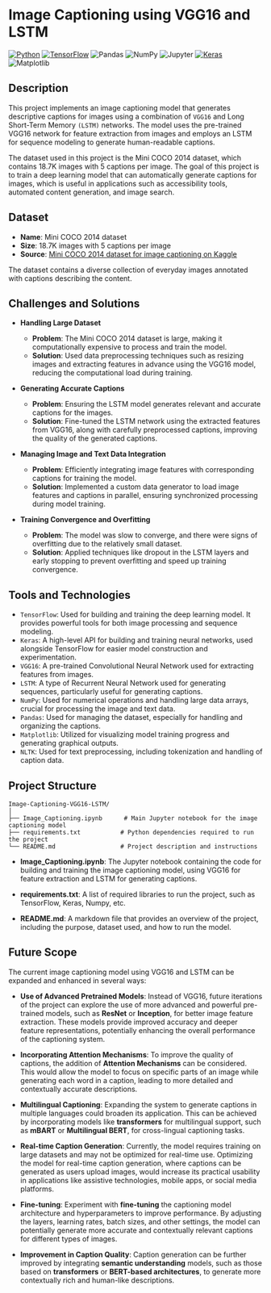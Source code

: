 # Image Captioning using VGG16 and LSTM
[![Python](https://img.shields.io/badge/-Python-3776AB?logo=python&logoColor=white)](https://www.python.org/)
[![TensorFlow](https://img.shields.io/badge/-TensorFlow-FF6F00?logo=tensorflow&logoColor=white)](https://www.tensorflow.org/)
![Pandas](https://img.shields.io/badge/-Pandas-150458?logo=pandas&logoColor=white)
![NumPy](https://img.shields.io/badge/-NumPy-013243?logo=numpy&logoColor=white)
![Jupyter](https://img.shields.io/badge/-Jupyter-F37626?logo=jupyter&logoColor=white)
[![Keras](https://img.shields.io/badge/-Keras-D00000?logo=keras&logoColor=white)](https://keras.io/)
![Matplotlib](https://img.shields.io/badge/-Matplotlib-008CFF?logo=matplotlib&logoColor=white)


## Description
This project implements an image captioning model that generates descriptive captions for images using a combination of `VGG16` and Long Short-Term Memory `(LSTM)` networks. The model uses the pre-trained VGG16 network for feature extraction from images and employs an LSTM for sequence modeling to generate human-readable captions.

The dataset used in this project is the Mini COCO 2014 dataset, which contains 18.7K images with 5 captions per image. The goal of this project is to train a deep learning model that can automatically generate captions for images, which is useful in applications such as accessibility tools, automated content generation, and image search.

## Dataset
- **Name**: Mini COCO 2014 dataset
- **Size**: 18.7K images with 5 captions per image
- **Source**: [Mini COCO 2014 dataset for image captioning on Kaggle](https://www.kaggle.com/datasets/nagasai524/mini-coco2014-dataset-for-image-captioning)

The dataset contains a diverse collection of everyday images annotated with captions describing the content.

## Challenges and Solutions

- **Handling Large Dataset**  
  - **Problem**: The Mini COCO 2014 dataset is large, making it computationally expensive to process and train the model.  
  - **Solution**: Used data preprocessing techniques such as resizing images and extracting features in advance using the VGG16 model, reducing the computational load during training.

- **Generating Accurate Captions**  
  - **Problem**: Ensuring the LSTM model generates relevant and accurate captions for the images.  
  - **Solution**: Fine-tuned the LSTM network using the extracted features from VGG16, along with carefully preprocessed captions, improving the quality of the generated captions.

- **Managing Image and Text Data Integration**  
  - **Problem**: Efficiently integrating image features with corresponding captions for training the model.  
  - **Solution**: Implemented a custom data generator to load image features and captions in parallel, ensuring synchronized processing during model training.

- **Training Convergence and Overfitting**  
  - **Problem**: The model was slow to converge, and there were signs of overfitting due to the relatively small dataset.  
  - **Solution**: Applied techniques like dropout in the LSTM layers and early stopping to prevent overfitting and speed up training convergence.

## Tools and Technologies

- `TensorFlow`: Used for building and training the deep learning model. It provides powerful tools for both image processing and sequence modeling.
- `Keras`: A high-level API for building and training neural networks, used alongside TensorFlow for easier model construction and experimentation.
- `VGG16`: A pre-trained Convolutional Neural Network used for extracting features from images.
- `LSTM`: A type of Recurrent Neural Network used for generating sequences, particularly useful for generating captions.
- `NumPy`: Used for numerical operations and handling large data arrays, crucial for processing the image and text data.
- `Pandas`: Used for managing the dataset, especially for handling and organizing the captions.
- `Matplotlib`: Utilized for visualizing model training progress and generating graphical outputs.
- `NLTK`: Used for text preprocessing, including tokenization and handling of caption data.
 
## Project Structure
```
Image-Captioning-VGG16-LSTM/
│
├── Image_Captioning.ipynb      # Main Jupyter notebook for the image captioning model
├── requirements.txt           # Python dependencies required to run the project
└── README.md                  # Project description and instructions
```
- **Image_Captioning.ipynb**: The Jupyter notebook containing the code for building and training the image captioning model, using VGG16 for feature extraction and LSTM for generating captions.

- **requirements.txt**: A list of required libraries to run the project, such as TensorFlow, Keras, Numpy, etc.

- **README.md**: A markdown file that provides an overview of the project, including the purpose, dataset used, and how to run the model.

## Future Scope

The current image captioning model using VGG16 and LSTM can be expanded and enhanced in several ways:

- **Use of Advanced Pretrained Models**: Instead of VGG16, future iterations of the project can explore the use of more advanced and powerful pre-trained models, such as **ResNet** or **Inception**, for better image feature extraction. These models provide improved accuracy and deeper feature representations, potentially enhancing the overall performance of the captioning system.

- **Incorporating Attention Mechanisms**: To improve the quality of captions, the addition of **Attention Mechanisms** can be considered. This would allow the model to focus on specific parts of an image while generating each word in a caption, leading to more detailed and contextually accurate descriptions.

- **Multilingual Captioning**: Expanding the system to generate captions in multiple languages could broaden its application. This can be achieved by incorporating models like **transformers** for multilingual support, such as **mBART** or **Multilingual BERT**, for cross-lingual captioning tasks.

- **Real-time Caption Generation**: Currently, the model requires training on large datasets and may not be optimized for real-time use. Optimizing the model for real-time caption generation, where captions can be generated as users upload images, would increase its practical usability in applications like assistive technologies, mobile apps, or social media platforms.

- **Fine-tuning**: Experiment with **fine-tuning** the captioning model architecture and hyperparameters to improve performance. By adjusting the layers, learning rates, batch sizes, and other settings, the model can potentially generate more accurate and contextually relevant captions for different types of images.

- **Improvement in Caption Quality**: Caption generation can be further improved by integrating **semantic understanding** models, such as those based on **transformers** or **BERT-based architectures**, to generate more contextually rich and human-like descriptions.
